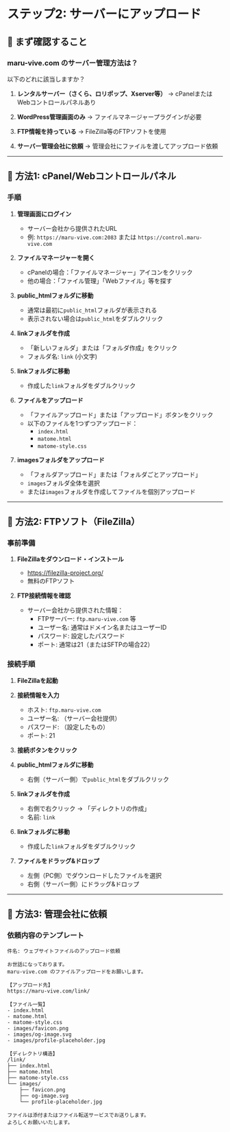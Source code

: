 # ステップ2: サーバーにアップロード

## 🤔 **まず確認すること**

### **maru-vive.com のサーバー管理方法は？**
以下のどれに該当しますか？

1. **レンタルサーバー（さくら、ロリポップ、Xserver等）**
   → cPanelまたはWebコントロールパネルあり

2. **WordPress管理画面のみ**
   → ファイルマネージャープラグインが必要

3. **FTP情報を持っている**
   → FileZilla等のFTPソフトを使用

4. **サーバー管理会社に依頼**
   → 管理会社にファイルを渡してアップロード依頼

---

## 🔧 **方法1: cPanel/Webコントロールパネル**

### **手順**
1. **管理画面にログイン**
   - サーバー会社から提供されたURL
   - 例: `https://maru-vive.com:2083` または `https://control.maru-vive.com`

2. **ファイルマネージャーを開く**
   - cPanelの場合：「ファイルマネージャー」アイコンをクリック
   - 他の場合：「ファイル管理」「Webファイル」等を探す

3. **public_htmlフォルダに移動**
   - 通常は最初に`public_html`フォルダが表示される
   - 表示されない場合は`public_html`をダブルクリック

4. **linkフォルダを作成**
   - 「新しいフォルダ」または「フォルダ作成」をクリック
   - フォルダ名: `link` (小文字)

5. **linkフォルダに移動**
   - 作成した`link`フォルダをダブルクリック

6. **ファイルをアップロード**
   - 「ファイルアップロード」または「アップロード」ボタンをクリック
   - 以下のファイルを1つずつアップロード：
     - `index.html`
     - `matome.html`
     - `matome-style.css`

7. **imagesフォルダをアップロード**
   - 「フォルダアップロード」または「フォルダごとアップロード」
   - `images`フォルダ全体を選択
   - または`images`フォルダを作成してファイルを個別アップロード

---

## 🔧 **方法2: FTPソフト（FileZilla）**

### **事前準備**
1. **FileZillaをダウンロード・インストール**
   - https://filezilla-project.org/
   - 無料のFTPソフト

2. **FTP接続情報を確認**
   - サーバー会社から提供された情報：
     - FTPサーバー: `ftp.maru-vive.com` 等
     - ユーザー名: 通常はドメイン名またはユーザーID
     - パスワード: 設定したパスワード
     - ポート: 通常は21（またはSFTPの場合22）

### **接続手順**
1. **FileZillaを起動**

2. **接続情報を入力**
   - ホスト: `ftp.maru-vive.com`
   - ユーザー名: （サーバー会社提供）
   - パスワード: （設定したもの）
   - ポート: 21

3. **接続ボタンをクリック**

4. **public_htmlフォルダに移動**
   - 右側（サーバー側）で`public_html`をダブルクリック

5. **linkフォルダを作成**
   - 右側で右クリック → 「ディレクトリの作成」
   - 名前: `link`

6. **linkフォルダに移動**
   - 作成した`link`フォルダをダブルクリック

7. **ファイルをドラッグ&ドロップ**
   - 左側（PC側）でダウンロードしたファイルを選択
   - 右側（サーバー側）にドラッグ&ドロップ

---

## 🔧 **方法3: 管理会社に依頼**

### **依頼内容のテンプレート**
```
件名: ウェブサイトファイルのアップロード依頼

お世話になっております。
maru-vive.com のファイルアップロードをお願いします。

【アップロード先】
https://maru-vive.com/link/

【ファイル一覧】
- index.html
- matome.html  
- matome-style.css
- images/favicon.png
- images/og-image.svg
- images/profile-placeholder.jpg

【ディレクトリ構造】
/link/
├── index.html
├── matome.html
├── matome-style.css  
└── images/
    ├── favicon.png
    ├── og-image.svg
    └── profile-placeholder.jpg

ファイルは添付またはファイル転送サービスでお送りします。
よろしくお願いいたします。
```
